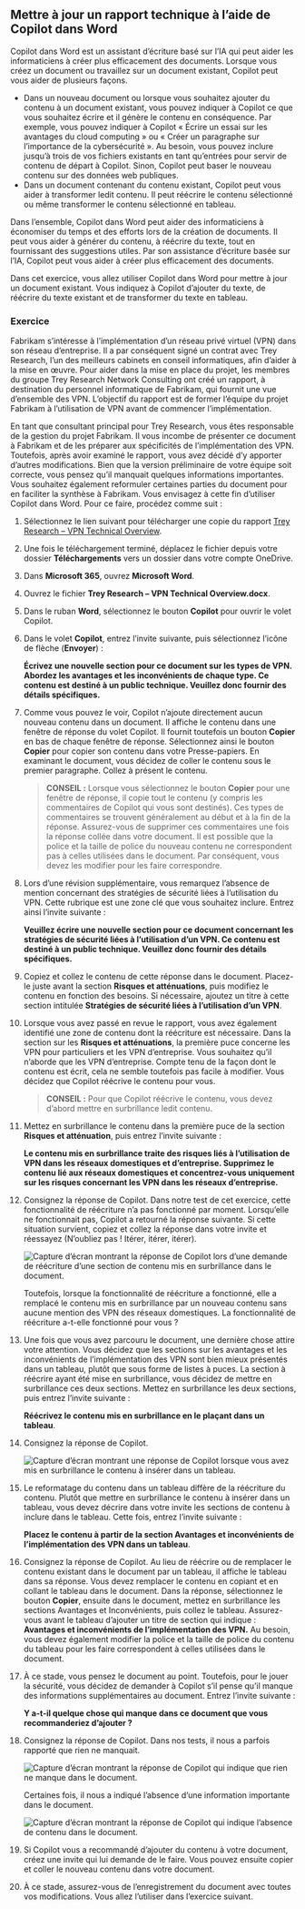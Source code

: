 
Mettre à jour un rapport technique à l’aide de Copilot dans Word
---
Copilot dans Word est un assistant d’écriture basé sur l’IA qui peut aider les informaticiens à créer plus efficacement des documents. Lorsque vous créez un document ou travaillez sur un document existant, Copilot peut vous aider de plusieurs façons.

 -  Dans un nouveau document ou lorsque vous souhaitez ajouter du contenu à un document existant, vous pouvez indiquer à Copilot ce que vous souhaitez écrire et il génère le contenu en conséquence. Par exemple, vous pouvez indiquer à Copilot « Écrire un essai sur les avantages du cloud computing » ou « Créer un paragraphe sur l’importance de la cybersécurité ». Au besoin, vous pouvez inclure jusqu’à trois de vos fichiers existants en tant qu’entrées pour servir de contenu de départ à Copilot. Sinon, Copilot peut baser le nouveau contenu sur des données web publiques.
 -  Dans un document contenant du contenu existant, Copilot peut vous aider à transformer ledit contenu. Il peut réécrire le contenu sélectionné ou même transformer le contenu sélectionné en tableau.

Dans l’ensemble, Copilot dans Word peut aider des informaticiens à économiser du temps et des efforts lors de la création de documents. Il peut vous aider à générer du contenu, à réécrire du texte, tout en fournissant des suggestions utiles. Par son assistance d’écriture basée sur l’IA, Copilot peut vous aider à créer plus efficacement des documents.

Dans cet exercice, vous allez utiliser Copilot dans Word pour mettre à jour un document existant. Vous indiquez à Copilot d’ajouter du texte, de réécrire du texte existant et de transformer du texte en tableau.

### Exercice

Fabrikam s’intéresse à l’implémentation d’un réseau privé virtuel (VPN) dans son réseau d’entreprise. Il a par conséquent signé un contrat avec Trey Research, l’un des meilleurs cabinets en conseil informatiques, afin d’aider à la mise en œuvre. Pour aider dans la mise en place du projet, les membres du groupe Trey Research Network Consulting ont créé un rapport, à destination du personnel informatique de Fabrikam, qui fournit une vue d’ensemble des VPN. L’objectif du rapport est de former l’équipe du projet Fabrikam à l’utilisation de VPN avant de commencer l’implémentation.

En tant que consultant principal pour Trey Research, vous êtes responsable de la gestion du projet Fabrikam. Il vous incombe de présenter ce document à Fabrikam et de les préparer aux spécificités de l’implémentation des VPN. Toutefois, après avoir examiné le rapport, vous avez décidé d’y apporter d’autres modifications. Bien que la version préliminaire de votre équipe soit correcte, vous pensez qu’il manquait quelques informations importantes. Vous souhaitez également reformuler certaines parties du document pour en faciliter la synthèse à Fabrikam. Vous envisagez à cette fin d’utiliser Copilot dans Word. Pour ce faire, procédez comme suit :

1.  Sélectionnez le lien suivant pour télécharger une copie du rapport [Trey Research – VPN Technical Overview](https://go.microsoft.com/fwlink/?linkid=2269129).
2.  Une fois le téléchargement terminé, déplacez le fichier depuis votre dossier **Téléchargements** vers un dossier dans votre compte OneDrive.
3.  Dans **Microsoft 365**, ouvrez **Microsoft Word**.
4.  Ouvrez le fichier **Trey Research – VPN Technical Overview.docx**.
5.  Dans le ruban **Word**, sélectionnez le bouton **Copilot** pour ouvrir le volet Copilot.
6.  Dans le volet **Copilot**, entrez l’invite suivante, puis sélectionnez l’icône de flèche (**Envoyer**) :
    
    **Écrivez une nouvelle section pour ce document sur les types de VPN. Abordez les avantages et les inconvénients de chaque type. Ce contenu est destiné à un public technique. Veuillez donc fournir des détails spécifiques.**
7.  Comme vous pouvez le voir, Copilot n’ajoute directement aucun nouveau contenu dans un document. Il affiche le contenu dans une fenêtre de réponse du volet Copilot. Il fournit toutefois un bouton **Copier** en bas de chaque fenêtre de réponse. Sélectionnez ainsi le bouton **Copier** pour copier son contenu dans votre Presse-papiers. En examinant le document, vous décidez de coller le contenu sous le premier paragraphe. Collez à présent le contenu.
    
    > **CONSEIL :** Lorsque vous sélectionnez le bouton **Copier** pour une fenêtre de réponse, il copie tout le contenu (y compris les commentaires de Copilot qui vous sont destinés). Ces types de commentaires se trouvent généralement au début et à la fin de la réponse. Assurez-vous de supprimer ces commentaires une fois la réponse collée dans votre document. Il est possible que la police et la taille de police du nouveau contenu ne correspondent pas à celles utilisées dans le document. Par conséquent, vous devez les modifier pour les faire correspondre.

8.  Lors d’une révision supplémentaire, vous remarquez l’absence de mention concernant des stratégies de sécurité liées à l’utilisation du VPN. Cette rubrique est une zone clé que vous souhaitez inclure. Entrez ainsi l’invite suivante :
    
    **Veuillez écrire une nouvelle section pour ce document concernant les stratégies de sécurité liées à l’utilisation d’un VPN. Ce contenu est destiné à un public technique. Veuillez donc fournir des détails spécifiques.**
9.  Copiez et collez le contenu de cette réponse dans le document. Placez-le juste avant la section **Risques et atténuations**, puis modifiez le contenu en fonction des besoins. Si nécessaire, ajoutez un titre à cette section intitulée **Stratégies de sécurité liées à l’utilisation d’un VPN**.
10. Lorsque vous avez passé en revue le rapport, vous avez également identifié une zone de contenu dont la réécriture est nécessaire. Dans la section sur les **Risques et atténuations**, la première puce concerne les VPN pour particuliers et les VPN d’entreprise. Vous souhaitez qu’il n’aborde que les VPN d’entreprise. Compte tenu de la façon dont le contenu est écrit, cela ne semble toutefois pas facile à modifier. Vous décidez que Copilot réécrive le contenu pour vous.
    
    > **CONSEIL :** Pour que Copilot réécrive le contenu, vous devez d’abord mettre en surbrillance ledit contenu.
    
11. Mettez en surbrillance le contenu dans la première puce de la section **Risques et atténuation**, puis entrez l’invite suivante :
    
    **Le contenu mis en surbrillance traite des risques liés à l’utilisation de VPN dans les réseaux domestiques et d’entreprise. Supprimez le contenu lié aux réseaux domestiques et concentrez-vous uniquement sur les risques concernant les VPN dans les réseaux d’entreprise.** 
12. Consignez la réponse de Copilot. Dans notre test de cet exercice, cette fonctionnalité de réécriture n’a pas fonctionné par moment. Lorsqu’elle ne fonctionnait pas, Copilot a retourné la réponse suivante. Si cette situation survient, copiez et collez la réponse dans votre invite et réessayez (N’oubliez pas ! Itérer, itérer, itérer).

    ![Capture d’écran montrant la réponse de Copilot lors d’une demande de réécriture d’une section de contenu mis en surbrillance dans le document.](../media/copilot-word-rewrite-message-6814b109.png)
    
    
    Toutefois, lorsque la fonctionnalité de réécriture a fonctionné, elle a remplacé le contenu mis en surbrillance par un nouveau contenu sans aucune mention des VPN des réseaux domestiques. La fonctionnalité de réécriture a-t-elle fonctionné pour vous ?
14. Une fois que vous avez parcouru le document, une dernière chose attire votre attention. Vous décidez que les sections sur les avantages et les inconvénients de l’implémentation des VPN sont bien mieux présentés dans un tableau, plutôt que sous forme de listes à puces. La section à réécrire ayant été mise en surbrillance, vous décidez de mettre en surbrillance ces deux sections. Mettez en surbrillance les deux sections, puis entrez l’invite suivante :
    
    **Réécrivez le contenu mis en surbrillance en le plaçant dans un tableau**.
15. Consignez la réponse de Copilot.

    ![Capture d’écran montrant une réponse de Copilot lorsque vous avez mis en surbrillance le contenu à insérer dans un tableau.](../media/copilot-word-table-message-04366b21.png)
    
16. Le reformatage du contenu dans un tableau diffère de la réécriture du contenu. Plutôt que mettre en surbrillance le contenu à insérer dans un tableau, vous devez décrire dans votre invite les sections de contenu à inclure dans le tableau. Cette fois, entrez l’invite suivante :
    
    **Placez le contenu à partir de la section Avantages et inconvénients de l’implémentation des VPN dans un tableau**.
17. Consignez la réponse de Copilot. Au lieu de réécrire ou de remplacer le contenu existant dans le document par un tableau, il affiche le tableau dans sa réponse. Vous devez remplacer le contenu en copiant et en collant le tableau dans le document. Dans la réponse, sélectionnez le bouton **Copier**, ensuite dans le document, mettez en surbrillance les sections Avantages et Inconvénients, puis collez le tableau. Assurez-vous avant le tableau d’ajouter un titre de section qui indique : **Avantages et inconvénients de l’implémentation des VPN.** Au besoin, vous devez également modifier la police et la taille de police du contenu du tableau pour les faire correspondent à celles utilisées dans le document.
18. À ce stade, vous pensez le document au point. Toutefois, pour le jouer la sécurité, vous décidez de demander à Copilot s’il pense qu’il manque des informations supplémentaires au document. Entrez l’invite suivante :
    
    **Y a-t-il quelque chose qui manque dans ce document que vous recommanderiez d’ajouter ?**
19. Consignez la réponse de Copilot. Dans nos tests, il nous a parfois rapporté que rien ne manquait.

    ![Capture d’écran montrant la réponse de Copilot qui indique que rien ne manque dans le document.](../media/copilot-word-missing-message-c39cf0e6.png)
    
    
    Certaines fois, il nous a indiqué l’absence d’une information importante dans le document.
    
    ![Capture d’écran montrant la réponse de Copilot qui indique l’absence de contenu dans le document.](../media/copilot-word-add-more-message-f0e586c3.png)
    
19. Si Copilot vous a recommandé d’ajouter du contenu à votre document, créez une invite qui lui demande de le faire. Vous pouvez ensuite copier et coller le nouveau contenu dans votre document.
20. À ce stade, assurez-vous de l’enregistrement du document avec toutes vos modifications. Vous allez l’utiliser dans l’exercice suivant.
